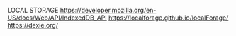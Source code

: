 LOCAL STORAGE
https://developer.mozilla.org/en-US/docs/Web/API/IndexedDB_API
https://localforage.github.io/localForage/
https://dexie.org/
